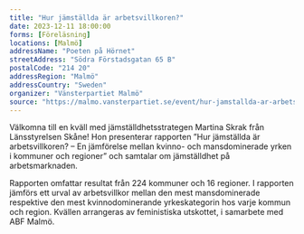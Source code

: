 ```yaml
---
title: "Hur jämställda är arbetsvillkoren?"
date: 2023-12-11 18:00:00
forms: [Föreläsning]
locations: [Malmö]
addressName: "Poeten på Hörnet"
streetAddress: "Södra Förstadsgatan 65 B"
postalCode: "214 20"
addressRegion: "Malmö"
addressCountry: "Sweden"
organizer: "Vänsterpartiet Malmö"
source: "https://malmo.vansterpartiet.se/event/hur-jamstallda-ar-arbetsvillkoren/"
---
```

Välkomna till en kväll med jämställdhetsstrategen Martina Skrak från Länsstyrelsen Skåne! Hon presenterar rapporten ”Hur jämställda är arbetsvillkoren? – En jämförelse mellan kvinno- och mansdominerade yrken i kommuner och regioner” och samtalar om jämställdhet på arbetsmarknaden.

Rapporten  omfattar resultat från 224 kommuner och 16 regioner. I rapporten jämförs ett urval av arbetsvillkor mellan den mest mansdominerade respektive den mest kvinnodominerande yrkeskategorin hos varje kommun och region. Kvällen arrangeras av feministiska utskottet, i samarbete med ABF Malmö.
